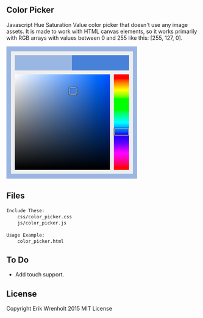 Color Picker
------------

Javascript Hue Saturation Value color picker that doesn't use any image assets. It is made to work with HTML canvas elements, so it works primarily with RGB arrays with values between 0 and 255 like this: [255, 127, 0].

![Color Picker Screenshot](color_picker.png)

Files
-----
	
	Include These:
		css/color_picker.css
		js/color_picker.js
	
	Usage Example:
		color_picker.html

To Do
-----

- Add touch support.

License
-------
Copyright Erik Wrenholt 2015
MIT License